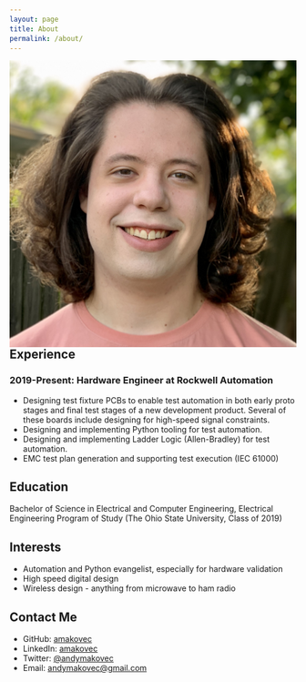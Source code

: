 ```yaml
---
layout: page
title: About
permalink: /about/
---
```


<link rel="stylesheet" href="/about.css">

<div class="image-cropper">
    <img align="right" class="profile-pic" alt="Andy Makovec's profile picture" src="/assets/images/author.jpg">
</div>

## Experience

### 2019-Present: Hardware Engineer at Rockwell Automation

* Designing test fixture PCBs to enable test automation in both early proto stages and final test stages of a new development product. Several of these boards include designing for high-speed signal constraints.
* Designing and implementing Python tooling for test automation.
* Designing and implementing Ladder Logic (Allen-Bradley) for test automation.
* EMC test plan generation and supporting test execution (IEC 61000)

## Education

Bachelor of Science in Electrical and Computer Engineering, Electrical Engineering Program of Study (The Ohio State University, Class of 2019)

## Interests

* Automation and Python evangelist, especially for hardware validation
* High speed digital design
* Wireless design - anything from microwave to ham radio

## Contact Me

* GitHub: [amakovec](https://github.com/amakovec)
* LinkedIn: [amakovec](https://www.linkedin.com/in/amakovec/)
* Twitter: [@andymakovec](https://twitter.com/andymakovec)
* Email: [andymakovec@gmail.com](mailto:andymakovec@gmail.com)
